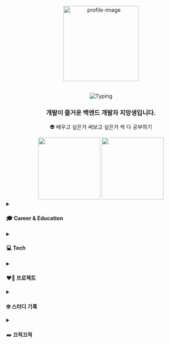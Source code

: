 
<!-- ✅ 상단: 사진 + 타이핑 + 소개글 (중앙 정렬) -->
<div align="center">
  <br>
  <img src="https://github.com/user-attachments/assets/2d968514-f9e3-4b76-a4ba-579f1c9f2189" width="200" alt="profile-image"/>
  <br><br>

![Typing](https://readme-typing-svg.herokuapp.com?font=Press+Start+2P&speed=1&pause=700&color=32CD32&center=true&vCenter=true&width=480&lines=Say+hi+to+my+pup👋🏻+🐶)
  <h3>개발이 즐거운 <strong>백엔드 개발자 지망생</strong>입니다.</h3>

  👽 배우고 싶은거 써보고 싶은거 싹 다 공부하기

<img src="https://github-readme-stats.vercel.app/api?username=sunJ0120&show_icons=true&theme=tokyonight&hide_border=true" height="165"/>
<img src="https://github-readme-streak-stats.herokuapp.com/?user=sunJ0120&theme=tokyonight&hide_border=true" height="165"/>


<br>
</div>
<details>
  <summary><h4>🎓 Career & Education</h4></summary>
  <br>
  <table>
  <tr>
    <th>📅 기간</th>
    <th>📌 이력</th>
  </tr>
  <tr>
    <td>2024.01</td>
    <td>📜 [자격증] SQLD</td>
  </tr>
  <tr>
    <td>2024.03~06</td>
    <td>
    🪙 [졸업 작품] 45조 - 시간은행 프로젝트<br>
    ├─ 수상 : 2024 KMUCS 다학제간 캡스톤디자인 **3등상**
    └─ 수상 : LINC 3.0 사업단 커뮤니티 상생센터 성과 공유회 **대상**
    </td>
  </tr>
  <tr>
    <td>2024.08</td>
    <td>
    🎓 [졸업] 국민대학교 졸업<br>
    ├─ 제1전공 : 경영학부<br>
    └─ 제2전공 : 소프트웨어학부 (공학사)
    </td>
  </tr>
  <tr>
    <td>2024.10</td>
    <td>🛠 [자격증] 정보처리기사</td>
  </tr>
  <tr>
    <td>2025.04 ~ 2025.10</td>
    <td>🏫 [부트캠프] 신한DS SW 아카데미</td>
  </tr>
</table>
</details>
<details>
  <summary><h4>💻 Tech</h4></summary>
  🌐 Frontend
  <br>
  <p>
    <img src="https://img.shields.io/badge/Flutter-02569B?style=for-the-badge&logo=flutter&logoColor=white"/>
    <img src="https://img.shields.io/badge/Dart-0175C2?style=for-the-badge&logo=dart&logoColor=white"/>
  </p>

  ⚙️ Backend
  <br>
  <p>
    <img src="https://img.shields.io/badge/Servlet-3C78D8?style=for-the-badge&logo=java&logoColor=white"/>
    <img src="https://img.shields.io/badge/Spring-6DB33F?style=for-the-badge&logo=spring&logoColor=white"/>
    <img src="https://img.shields.io/badge/Spring%20Boot-6DB33F?style=for-the-badge&logo=springboot&logoColor=white"/>
    <img src="https://img.shields.io/badge/Spring%20Data%20JPA-6DB33F?style=for-the-badge&logo=Spring&logoColor=white"/>
    <img src="https://img.shields.io/badge/QueryDSL-0769AD?style=for-the-badge&logo=graphql&logoColor=white"/>
    <img src="https://img.shields.io/badge/FastAPI-009688?style=for-the-badge&logo=fastapi&logoColor=white"/>
  </p>

  🗄️ Database
  <br>
  <p>
    <img src="https://img.shields.io/badge/Oracle-F80000?style=for-the-badge&logo=oracle&logoColor=white"/>
    <img src="https://img.shields.io/badge/MariaDB-003545?style=for-the-badge&logo=mariadb&logoColor=white"/>
    <img src="https://img.shields.io/badge/MySQL-4479A1?style=for-the-badge&logo=mysql&logoColor=white"/>
  </p>

  🤝 Collaboration
  <br>
  <p>
    <img src="https://img.shields.io/badge/Discord-5865F2?style=for-the-badge&logo=discord&logoColor=white"/>
    <img src="https://img.shields.io/badge/Notion-000000?style=for-the-badge&logo=notion&logoColor=white"/>
    <img src="https://img.shields.io/badge/Jira-0052CC?style=for-the-badge&logo=jira&logoColor=white"/>
    <img src="https://img.shields.io/badge/Trello-0052CC?style=for-the-badge&logo=trello&logoColor=white"/>
    <img src="https://img.shields.io/badge/Confluence-172B4D?style=for-the-badge&logo=confluence&logoColor=white"/>
  </p>

  🛠 Tools
  <br>
  <p>
    <img src="https://img.shields.io/badge/Postman-FF6C37?style=for-the-badge&logo=postman&logoColor=white"/>
    <img src="https://img.shields.io/badge/Figma-F24E1E?style=for-the-badge&logo=figma&logoColor=white"/>
    <img src="https://img.shields.io/badge/IntelliJ_IDEA-000000?style=for-the-badge&logo=intellijidea&logoColor=white"/>
    <img src="https://img.shields.io/badge/Android_Studio-3DDC84?style=for-the-badge&logo=androidstudio&logoColor=white"/>
    <img src="https://img.shields.io/badge/VSCode-007ACC?style=for-the-badge&logo=visualstudiocode&logoColor=white"/>
    <img src="https://img.shields.io/badge/Swagger-85EA2D?style=for-the-badge&logo=swagger&logoColor=black"/>
  </p>
</details>
<details>
  <summary><h4>❤️‍🔥 프로젝트</h4></summary>
  <h4>Team</h4>
  
  - [오굿페이-BE](https://github.com/sunJ0120/OhgoodpayBE)
  - [오굿페이-ML](https://github.com/sunJ0120/OhgoodpayML)
  - [오굿푸드](https://github.com/sunJ0120/OhGoodFood-fork)

  <h4>Personal</h4>
</details>
<details>
  <summary><h4>🤓 스터디 기록</h4></summary>
  
  - [RDBMS - MySQL 정복하기](https://github.com/sunJ0120/RealMySQL)
  - [SPRING 뽀개기](https://github.com/sunJ0120/SPRING_ST)
  - [FLUTTER 즐기기](https://github.com/sunJ0120/FLUTTER_ST)
  - [개발자 교양 쌓기](https://github.com/sunJ0120/dev-gyoyang)
</details>
<details>
  <summary><h4>✒️ 끄적끄적</h4></summary>
  
  - [🎱 Querydsl에서 Entity를 DTO로 자동으로 변환하는 방법과 @QueryProjection의 의존성을 제거하는 방법에 대한 고찰…](https://sunj0120.github.io/jpa/querydsl)
  - [🎱 Redis를 도입해서 캐싱 작업을 진행해보자!!! - 레디스 캐싱전략 고군분투](https://sunj0120.github.io/redis/2)
  - [🎱 생애 첫 투 서버 도전기, 서버 두 개를 클린~하게 운영해보아용 - [1탄] 아키텍처 구조를 왜 이렇게 잡았어?](https://sunj0120.github.io/project/2/architecture)
  - [🎱 생애 첫 투 서버 도전기, 서버 두 개를 클린~하게 운영해보아용 - [2탄] 내가 짠 플로우가 틀렸다고? 개발 도중 플로우 갈아엎기](https://sunj0120.github.io/project/2/sequence)
  - [🎱 깃허브 브랜치 전략에 대한 고찰](https://sunj0120.github.io/project/2/github)
</details>



